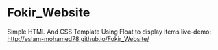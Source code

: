 # Fokir_Website
Simple HTML And CSS Template Using Float to display items
live-demo: http://eslam-mohamed78.github.io/Fokir_Website/
